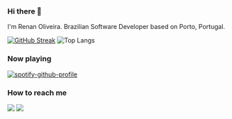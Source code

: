 ### Hi there 👋

I'm Renan Oliveira. Brazilian Software Developer based on Porto, Portugal.

[![GitHub Streak](https://github-readme-streak-stats.herokuapp.com/?user=renanregis)](https://git.io/streak-stats)
![Top Langs](https://github-readme-stats.vercel.app/api/top-langs/?username=renanregis&hide=TeX&layout=compact)

### Now playing
[![spotify-github-profile](https://spotify-github-profile.vercel.app/api/view?uid=renanctr&cover_image=true&theme=novatorem)](https://github.com/kittinan/spotify-github-profile)

### How to reach me
[![](https://img.shields.io/badge/-linkedin-0073B1?style=flat-square)](http://linkedin.com/in/renanceoliveira)
[![](https://img.shields.io/badge/-twitter-1C9CEA?style=flat-square)](https://twitter.com/rnnoliveira)
